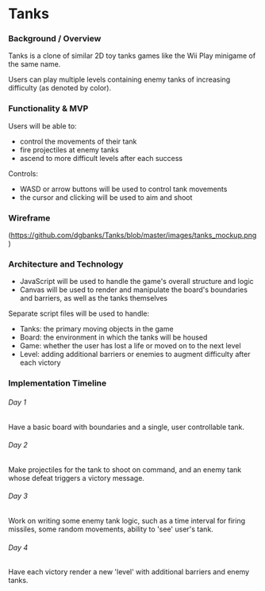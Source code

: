 # Tanks

### Background / Overview

Tanks is a clone of similar 2D toy tanks games like the Wii Play minigame of the same name.

Users can play multiple levels containing enemy tanks of increasing difficulty (as denoted by color).

### Functionality & MVP

Users will be able to:
* control the movements of their tank
* fire projectiles at enemy tanks
* ascend to more difficult levels after each success

Controls:
* WASD or arrow buttons will be used to control tank movements
* the cursor and clicking will be used to aim and shoot

### Wireframe

(https://github.com/dgbanks/Tanks/blob/master/images/tanks_mockup.png)

### Architecture and Technology

* JavaScript will be used to handle the game's overall structure and logic
* Canvas will be used to render and manipulate the board's boundaries and barriers, as well as the tanks themselves

Separate script files will be used to handle:

* Tanks: the primary moving objects in the game
* Board: the environment in which the tanks will be housed
* Game: whether the user has lost a life or moved on to the next level
* Level: adding additional barriers or enemies to augment difficulty after each victory

### Implementation Timeline

###### Day 1
Have a basic board with boundaries and a single, user controllable tank.

###### Day 2
Make projectiles for the tank to shoot on command, and an enemy tank whose defeat triggers a victory message.

###### Day 3
Work on writing some enemy tank logic, such as a time interval for firing missiles, some random movements, ability to 'see' user's tank.

###### Day 4
Have each victory render a new 'level' with additional barriers and enemy tanks.
